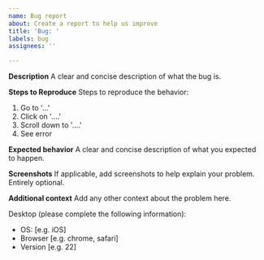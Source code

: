 ```yaml
---
name: Bug report
about: Create a report to help us improve
title: 'Bug: '
labels: bug
assignees: ''

---
```


**Description**
A clear and concise description of what the bug is.

**Steps to Reproduce**
Steps to reproduce the behavior:
1. Go to '...'
2. Click on '....'
3. Scroll down to '....'
4. See error

**Expected behavior**
A clear and concise description of what you expected to happen.

**Screenshots**
If applicable, add screenshots to help explain your problem. Entirely optional.

**Additional context**
Add any other context about the problem here.

Desktop (please complete the following information):
 - OS: [e.g. iOS]
 - Browser [e.g. chrome, safari]
 - Version [e.g. 22]
